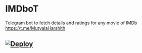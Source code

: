 # IMDboT
Telegram bot to fetch details and ratings for any movie of IMDb https://t.me/MutyalaHarshith


## [![Deploy](https://www.herokucdn.com/deploy/button.svg)](https://heroku.com/deploy)
